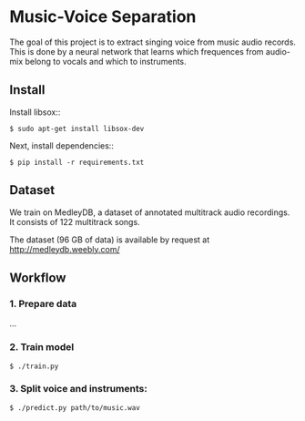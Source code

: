 # Music-Voice Separation

The goal of this project is to extract singing voice from music audio records. This is done by a neural network that learns which frequences from audio-mix belong to vocals and which to instruments.


## Install

Install libsox::

    $ sudo apt-get install libsox-dev

Next, install dependencies::

    $ pip install -r requirements.txt

## Dataset

We train on MedleyDB, a dataset of annotated multitrack audio recordings.
It consists of 122 multitrack songs.

The dataset (96 GB of data) is available by request at http://medleydb.weebly.com/


## Workflow

### 1. Prepare data

...

### 2. Train model

```
$ ./train.py 
```

### 3. Split voice and instruments:

```
$ ./predict.py path/to/music.wav
```
